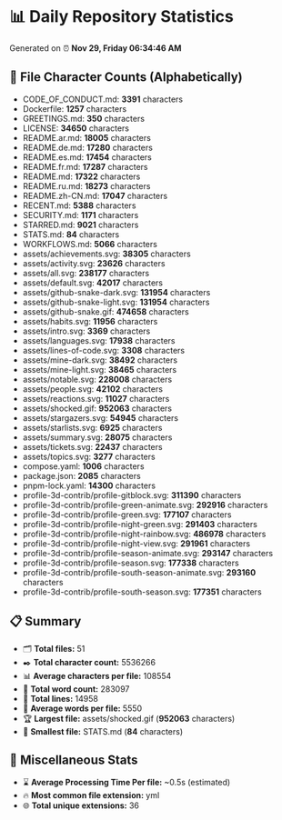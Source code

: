 # 📊 Daily Repository Statistics
Generated on ⏰ **Nov 29, Friday 06:34:46 AM**

## 📂 File Character Counts (Alphabetically)
- CODE_OF_CONDUCT.md: **3391** characters
- Dockerfile: **1257** characters
- GREETINGS.md: **350** characters
- LICENSE: **34650** characters
- README.ar.md: **18005** characters
- README.de.md: **17280** characters
- README.es.md: **17454** characters
- README.fr.md: **17287** characters
- README.md: **17322** characters
- README.ru.md: **18273** characters
- README.zh-CN.md: **17047** characters
- RECENT.md: **5388** characters
- SECURITY.md: **1171** characters
- STARRED.md: **9021** characters
- STATS.md: **84** characters
- WORKFLOWS.md: **5066** characters
- assets/achievements.svg: **38305** characters
- assets/activity.svg: **23626** characters
- assets/all.svg: **238177** characters
- assets/default.svg: **42017** characters
- assets/github-snake-dark.svg: **131954** characters
- assets/github-snake-light.svg: **131954** characters
- assets/github-snake.gif: **474658** characters
- assets/habits.svg: **11956** characters
- assets/intro.svg: **3369** characters
- assets/languages.svg: **17938** characters
- assets/lines-of-code.svg: **3308** characters
- assets/mine-dark.svg: **38492** characters
- assets/mine-light.svg: **38465** characters
- assets/notable.svg: **228008** characters
- assets/people.svg: **42102** characters
- assets/reactions.svg: **11027** characters
- assets/shocked.gif: **952063** characters
- assets/stargazers.svg: **54945** characters
- assets/starlists.svg: **6925** characters
- assets/summary.svg: **28075** characters
- assets/tickets.svg: **22437** characters
- assets/topics.svg: **3277** characters
- compose.yaml: **1006** characters
- package.json: **2085** characters
- pnpm-lock.yaml: **14300** characters
- profile-3d-contrib/profile-gitblock.svg: **311390** characters
- profile-3d-contrib/profile-green-animate.svg: **292916** characters
- profile-3d-contrib/profile-green.svg: **177107** characters
- profile-3d-contrib/profile-night-green.svg: **291403** characters
- profile-3d-contrib/profile-night-rainbow.svg: **486978** characters
- profile-3d-contrib/profile-night-view.svg: **291961** characters
- profile-3d-contrib/profile-season-animate.svg: **293147** characters
- profile-3d-contrib/profile-season.svg: **177338** characters
- profile-3d-contrib/profile-south-season-animate.svg: **293160** characters
- profile-3d-contrib/profile-south-season.svg: **177351** characters

## 📋 Summary
- 🗂️ **Total files:** 51
- ✒️ **Total character count:** 5536266
- 📊 **Average characters per file:** 108554
- 📝 **Total word count:** 283097
- 🧾 **Total lines:** 14958
- 📐 **Average words per file:** 5550
- 🏆 **Largest file:** assets/shocked.gif (**952063** characters)
- 🥉 **Smallest file:** STATS.md (**84** characters)

## 🌟 Miscellaneous Stats
- ⌛ **Average Processing Time Per file:** ~0.5s (estimated)
- 🔥 **Most common file extension:** yml
- 🌐 **Total unique extensions:** 36
